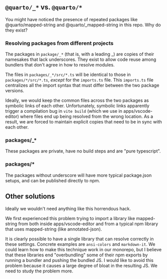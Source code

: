 ## `@quarto/_*` vs. `@quarto/*`

You might have noticed the presence of repeated packages like @quarto/mapped-string and @quarto/_mapped-string
in this repo. Why do they exist?

### Resolving packages from different projects

The packages in `package/_*` (that is, with a leading _) are copies of their namesakes that lack underscores.
They exist to allow code reuse among bundlers that don't agree in how to resolve modules.

The files in `packages/_*/src/*.ts` will be identical to those in `packages/*/src/*.ts`, _except_ for the `imports.ts` file.
This `imports.ts` file centralizes all the import syntax that must differ between the two package versions.

Ideally, we would keep the common files across the two packages as symbolic links of each other.
Unfortunately, symbolic links apparently trigger a compilation bug in `vite build` (which we use in apps/vscode-editor) where files end up being resolved from the wrong location.
As a result, we are forced to maintain explicit copies that need to be in sync with each other.

### packages/_*

These packages are private, have no build steps and are "pure typescript".

### packages/*

The packages without underscore will have more typical package.json setups, and can be published directly to npm.

## Other solutions

Ideally we wouldn't need anything like this horrendous hack.

We first experienced this problem trying to import a library like mapped-string from both inside apps/vscode-editor and from a typical npm library that uses mapped-string (like annotated-json).

It is clearly possible to have a single library that can resolve correctly in these settings.
Concrete examples are `ansi-colors` and `markdown-it`.
We could learn how to make this technique work in our monorepo, but I believe that these libraries end "overbundling" some of their npm exports by running a bundler and pushing the bundled JS.
I would like to avoid this problem because it causes a large degree of bloat in the resulting JS.
We need to study the problem more.

